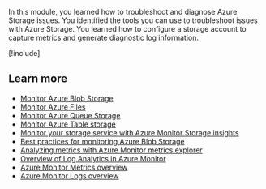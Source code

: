 In this module, you learned how to troubleshoot and diagnose Azure Storage issues. You identified the tools you can use to troubleshoot issues with Azure Storage. You learned how to configure a storage account to capture metrics and generate diagnostic log information. 

[!include[](../../../includes/azure-sandbox-cleanup.md)]

## Learn more

- [Monitor Azure Blob Storage](/azure/storage/blobs/monitor-blob-storage)
- [Monitor Azure Files](/azure/storage/files/storage-files-monitoring)
- [Monitor Azure Queue Storage](/azure/storage/queues/monitor-queue-storage)
- [Monitor Azure Table storage](/azure/storage/tables/monitor-table-storage)
- [Monitor your storage service with Azure Monitor Storage insights](/azure/storage/common/storage-insights-overview)
- [Best practices for monitoring Azure Blob Storage](/azure/storage/blobs/blob-storage-monitoring-scenarios)
- [Analyzing metrics with Azure Monitor metrics explorer](/azure/azure-monitor/essentials/analyze-metrics)
- [Overview of Log Analytics in Azure Monitor](/azure/azure-monitor/logs/log-analytics-overview)
- [Azure Monitor Metrics overview](/azure/azure-monitor/essentials/data-platform-metrics)
- [Azure Monitor Logs overview](/azure/azure-monitor/logs/data-platform-logs)

